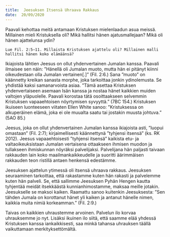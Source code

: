 ```yaml
---
title:  Jeesuksen Itsensä Uhraava Rakkaus
date:  20/09/2020
---
```


Paavali kehottaa meitä antamaan Kristuksen mielenlaadun asua meissä. Millainen mieli Kristuksella oli? Mikä hallitsi hänen ajatusmallejaan? Mikä oli hänen ajattelunsa ydin?

`Lue Fil. 2:5–11. Millaista Kristuksen ajattelu oli? Millainen malli hallitsi hänen koko elämäänsä?`

Ikiajoista lähtien Jeesus on ollut yhdenvertainen Jumalan kanssa. Paavali ilmaisee sen näin: ”Hänellä oli Jumalan muoto, mutta hän ei pitänyt kiinni oikeudestaan olla Jumalan vertainen[.]” (Fil. 2:6.) Sana ”muoto” on käännetty kreikan sanasta morphe, joka tarkoittaa jonkin ydinolemusta. Se yhdistää kaksi samanarvoista asiaa. ”Tämä asettaa Kristuksen yhdenvertaiseen asemaan Isän kanssa ja nostaa hänet kaikkien muiden valtojen yläpuolelle. Paavali korostaa tätä osoittaakseen selvemmin Kristuksen vapaaehtoisen nöyrtymisen syvyyttä.” (7BC 154.) Kristuksen ikuiseen luonteeseen viitaten Ellen White sanoo: ”Kristuksessa on alkuperäinen elämä, joka ei ole muualta saatu tai jostakin muusta johtuva.” (5AO 85.)

Jeesus, joka on ollut yhdenvertainen Jumalan kanssa ikiajoista asti, ”luopui omastaan” (Fil. 2:7); kirjaimellisesti käännettynä ”tyhjensi itsensä” (ks. RK 2012). Jeesus vapaaehtoisesti ”tyhjensi itsensä” kaikista etu- ja valtaoikeuksistaan Jumalan vertaisena ottaakseen ihmisen muodon ja tullakseen ihmiskunnan nöyräksi palvelijaksi. Palvelijana hän paljasti taivaan rakkauden lain koko maailmankaikkeudelle ja suoritti äärimmäisen rakkauden teon ristillä antaen henkensä edestämme.

Jeesuksen ajattelun ytimessä oli itsensä uhraava rakkaus. Jeesuksen seuraaminen tarkoittaa, että rakastamme kuten hän rakasti ja palvelemme kuten hän palveli. Se, että sallimme Jeesuksen Pyhän Hengen kautta tyhjentää meidät itsekkäästä kunnianhimostamme, maksaa meille jotakin. Jeesukselle se maksoi kaiken. Raamattu sanoo kuitenkin Jeesuksesta: ”Sen tähden Jumala on korottanut hänet yli kaiken ja antanut hänelle nimen, kaikkia muita nimiä korkeamman.” (Fil. 2:9.)

Taivas on kaikkien uhraustemme arvoinen. Palvelun ilo korvaa uhrauksemme jo nyt. Lisäksi ikuinen ilo siitä, että saamme elää yhdessä Kristuksen kanssa iankaikkisesti, saa minkä tahansa uhrauksen täällä vaikuttamaan merkityksettömältä.